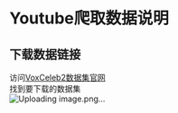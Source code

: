 # Youtube爬取数据说明
## 下载数据链接  
访问[VoxCeleb2数据集官网](https://www.robots.ox.ac.uk/~vgg/data/voxceleb/vox2.html "VoxCeleb2数据集官网")  
找到要下载的数据集  
![Uploading image.png…]()
